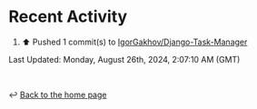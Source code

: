 # Recent Activity

<!--RECENT_ACTIVITY:start-->
1. ⬆️ Pushed 1 commit(s) to [IgorGakhov/Django-Task-Manager](https://github.com/IgorGakhov/Django-Task-Manager)<br>
<!--RECENT_ACTIVITY:end-->

<!--RECENT_ACTIVITY:last_update-->
Last Updated: Monday, August 26th, 2024, 2:07:10 AM (GMT)
<!--RECENT_ACTIVITY:last_update_end-->

<br>

↩️ [Back to the home page](/README.md)
